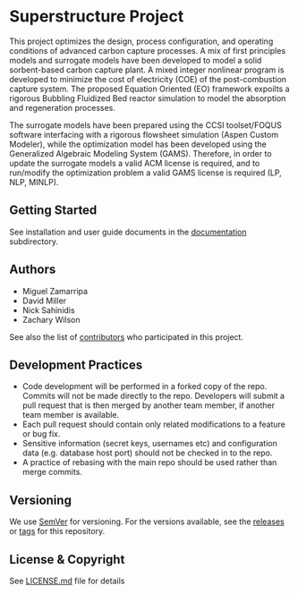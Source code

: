 # Superstructure Project
This project optimizes the design, process configuration, and operating conditions of advanced carbon capture processes. A mix of first principles models and surrogate models have been developed to model a solid sorbent-based carbon capture plant. A mixed integer nonlinear program is developed to minimize the cost of electricity (COE) of the post-combustion capture system. The proposed Equation Oriented (EO) framework expoilts a rigorous Bubbling Fluidized Bed reactor simulation to model the absorption and regeneration processes.

The surrogate models have been prepared using the CCSI toolset/FOQUS software interfacing with a rigorous flowsheet simulation (Aspen Custom Modeler), while the optimization model has been developed using the Generalized Algebraic Modeling System (GAMS). Therefore, in order to update the surrogate models a valid ACM license is required, and to run/modify the optimization problem a valid GAMS license is required (LP, NLP, MINLP).

## Getting Started

See installation and user guide documents in the [documentation](./docs) subdirectory.

## Authors

* Miguel Zamarripa
* David Miller
* Nick Sahinidis
* Zachary Wilson

See also the list of [contributors](../../contributors) who participated in this project.

## Development Practices

* Code development will be performed in a forked copy of the repo. Commits will not be 
  made directly to the repo. Developers will submit a pull request that is then merged
  by another team member, if another team member is available.
* Each pull request should contain only related modifications to a feature or bug fix.  
* Sensitive information (secret keys, usernames etc) and configuration data 
  (e.g. database host port) should not be checked in to the repo.
* A practice of rebasing with the main repo should be used rather than merge commits.

## Versioning

We use [SemVer](http://semver.org/) for versioning. For the versions available, 
see the [releases](../../releases) or [tags](../../tags) for this repository. 

## License & Copyright

See [LICENSE.md](LICENSE.md) file for details
